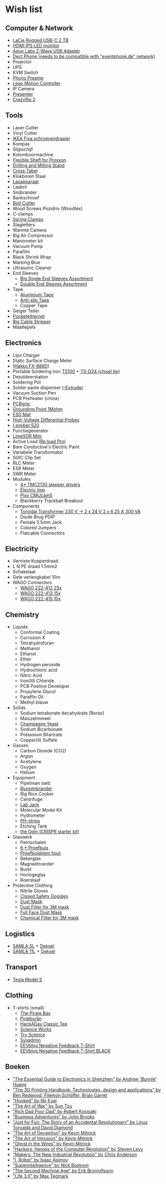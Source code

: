 Wish list
=========

Computer & Network
------------------
- [LaCie Rugged USB-C 2 TB](https://www.bol.com/nl/p/lacie-rugged-usb-c-externe-harde-schijf-2-tb/9200000073615026/)
- [HDMI IPS LED monitor](http://www.computerstore.be/category/123675/monitoren.html?723=8221,10972&95912=83435&92=74414&3764=11523)
- [Aeon Labs Z-Wave USB Adapter](https://www.kiwi-electronics.nl/aeon-labs-z-wave-usb-adapter-met-batterij-z-stick-series-2?gclid=CjwKEAjw-IOwBRD1wrTC27fSjFISJABUDZ17Q4bu3Ypk0OOYo12X3emB-fJBo_45BJjTr1wvIMCaPRoC78Tw_wcB)
- [Dect Phone (needs to be compatible with "eventphone.de" network)](http://www.eventphone.de/wiki/index.php/DECT_Phone_Compatibility_List)
- Projector
- UPS
- KVM Switch
- [Phono Preamp](http://www.conrad.be/ce/nl/product/943642/Vivanco-versterker-zwart?ref=searchDetail)
- [Leap Motion Controller](http://store-eur.leapmotion.com/)
- IP Camera
- [Presenter](https://tweakers.net/pricewatch/300943/logitech-r400-wireless-presenter.html)
- [Crazyflie 2](https://www.antratek.be/crazyflie-2-nano-quadcopter)

Tools
-----
- Laser Cutter
- Vinyl Cutter
- [IKEA Fixa schroevendraaier](http://www.ikea.com/be/nl/catalog/products/20214199/)
- Kompas
- Slijpschijf
- Kolomboormachine
- [Flexible Shaft for Proxxon](http://www.conrad.be/ce/nl/product/826203/Proxxon-Micromot-110FB-flexibele-as-28-622/SHOP_AREA_37387)
- [Drilling and Milling Stand](http://www.conrad.be/ce/nl/product/826064/Boor-en-freesbank-BFB-2000-Proxxon-Micromot-20-000?ref=searchDetail)
- [Cross Tabel](http://www.conrad.be/ce/nl/product/826095/Proxxon-Micromot-KT-150-20-150-Kruistafel/?ref=bundles&rt=bundles&rb=1)
- Klokboren Staal
- [Lasapparaat](http://www.conrad.be/ce/nl/product/821135/Einhell-1546040-Lasstroom-55-160-A-Diameter-elektrode-2-4-mm)
- Lasbril
- Snijbrander
- Bankschroef
- [Bolt Cutter](http://www.conrad.be/ce/nl/product/816609/Kniptang-Knipex-71-72-610-Knipex-71-72-610?ref=list)
- Wood Screws Pozidriv (Woodtex)
- C-clamps
- [Spring Clamps](http://www.conrad.be/ce/nl/product/468324/FZ-60-Veerklem-Wolfcraft-3631000)
- Slagletters
- Warmte Camera
- Big Air Compressor
- Manometer kit
- Vacuum Pump
- Parafilm
- Black Shrink Wrap
- Marking Blue
- Ultrasonic Cleaner
- End Sleeves
    - [Big Single End Sleeves Assortment](http://www.conrad.be/ce/nl/product/737030/Conrad-737030-Adereindhuls-assortiment-05-mm-10-mm-Oranje-Wit-Geel-Rood-Blauw-Groen-Zwart-Wit-2700-stuks/)
    - [Double End Sleeves Assortment](http://www.conrad.be/ce/nl/product/739873/Conrad-93014c620-Dubbel-adereindhulzen-assortiment-075-mm-25-mm-Wit-Geel-Rood-Blauw-200-stuks)
- Tape
    - [Aluminium Tape](http://www.conrad.be/ce/nl/product/545738/3M-1436F-Zacht-aluminium-tape-l-x-b-50-m-x-50-mm-Zilver-Aluminium-Inhoud-1-rollen?ref=searchDetail)
    - [Anti-slip Tape](http://www.conrad.be/ce/nl/product/545411/Conrad-Antislipband-l-x-b-10-m-x-50-mm-Zwart-PVC-Inhoud-1-rollen?ref=list)
    - Copper Tape
- Geiger Teller
- [Pocketethernet](http://pockethernet.com/)
- [Big Cable Stripper](http://www.conrad.be/ce/nl/product/1216144/CK-Stripper-Armouslice-12-tot-36-mm-SWA-kabels-T2250?ref=searchDetail)
- Maatlepels

Electronics
-----------
- Lipo Charger
- Static Surface Charge Meter
- ([Hakko FX-888D](http://www.batterfly.com/shop/hakko_fx-888d?gclid=Cj0KEQjw75yxBRD78uqEnuG-5vcBEiQAQbaxSO2nWifkuYwvIPIYgtHW8KWX9PL9C2OzzYKqlNxlTs0aAj498P8HAQ))
- Portable Soldering Iron [TS100](https://www.aliexpress.com/wholesale?catId=0&initiative_id=SB_20170731112906&SearchText=TS100) + [TS-D24 (chisel tip)](https://www.aliexpress.com/wholesale?catId=0&initiative_id=SB_20170731113300&SearchText=TS-D24)
- Desoldeerstation
- Soldering Pot
- Solder paste dispenser [I-Extruder](https://www.i-extruder.com/en/i-extruder-dispenser/2-i-extruder-solder-paste-dispenser.html)
- Vacuum Suction Pen
- PCB Preheater (china)
- [PCBgrip](https://pcbgrip.com/)
- [Grounding Point 1Mohm](http://www.conrad.be/ce/nl/product/189441/Aardingsbox-BJZ-C-197-2542-Veiligheidsweerstand-1-M?ref=list)
- [ESD Mat](http://www.conrad.be/ce/nl/product/1268311/Conrad-l-x-b-119-cm-x-59-cm-Grijs-Zwart?ref=list)
- [High Voltage Differential Probes](http://www.eevblog.com/product/hvp70/)
- [I-prober 520](http://www.aimtti.com/product-category/current-probes/aim-i-prober-520)
- Functiegenerator
- [LimeSDR Mini](https://www.crowdsupply.com/lime-micro/limesdr-mini)
- Active Load ([Re:load Pro](https://www.tindie.com/products/arachnidlabs/reload-pro/))
- Bare Conductive's Electric Paint
- Variabele Transformator
- SOIC Clip Set
- RLC Meter
- ESR Meter
- SWR Meter
- Modules
    - [4* TMC2130 stepper drivers](https://www.aliexpress.com/wholesale?catId=0&initiative_id=SB_20180102105714&SearchText=tmc2130)
    - [Electric Imp](http://www.adafruit.com/products/1129)
    - [Pixy CMUcam5](http://www.adafruit.com/product/1906)
    - Blackberry Trackball Breakout
- Components
    - [Toroidal Transformer 230 V -> 2 x 24 V 2 x 6,25 A 300 VA](http://www.conrad.be/ce/nl/product/710215/Ringkern-veiligheids-en-scheidingstransformator-230-V-2-x-24-V-2-x-625-A-300-VA-Block?ref=list)
    - Diode Brug PDIP
    - Female 5.5mm Jack
    - Colored Jumpers
    - Flatcable Connectors

Electricity
-----------
- Verniste Kopperdraad
- L N PE draad 1.5mm2
- Schakelaar
- Gele verlengkabel 10m
- WAGO Connectors
    - [WAGO 222-412 25x](http://www.conrad.be/ce/nl/product/730024/WAGO-222-412-Verbindingsklem-flexibel-008-4-mm-massief-008-25-mm-Aantal-polen-2-Inhoud-25-stuks-Grijs-Oranje?ref=list)
    - [WAGO 222-413 15x](http://www.conrad.be/ce/nl/product/730187/WAGO-222-413-Verbindingsklem-flexibel-008-4-mm-massief-008-25-mm-Aantal-polen-3-Inhoud-15-stuks-Grijs-Oranje?ref=list)
    - [WAGO 222-415 10x](http://www.conrad.be/ce/nl/product/730201/WAGO-222-415-Verbindingsklem-flexibel-008-4-mm-massief-008-25-mm-Aantal-polen-5-Inhoud-10-stuks-Grijs-Oranje?ref=list)

Chemistry
---------
- Liquids
    - Conformal Coating
    - Corrosion X
    - Tetrahydrofuran
    - Methanol
    - Ethanol
    - Ether
    - Hydrogen peroxide
    - Hydrochloric acid
    - Nitric Acid
    - Iron(III) Chloride
    - PCB Positive Developer
    - Propylene Glycol
    - Paraffin Oil
    - Methyl blauw
- Solids
    - Sodium tetraborate decahydrate (Borax)
    - Maiszetmmeel
    - [Champagne Yeast](https://www.brouwland.com/nl/onze-producten/wijnbereiding/gisten/korrelgisten-kitzinger/d/korrelgist-kitz-champagne-vr-50-l)
    - Sodium Bicarbonate
    - Potassium Bitartrate
    - Copper(II) Sulfate
- Gasses
    - Carbon Dioxide (CO2)
    - Argon
    - Acetylene
    - Oxygen
    - Helium
- Equipment
    - Pipetman (set)
    - [Bunsenbrander](https://www.brouwland.com/nl/onze-producten/meten-labo/glaswerk/distillatie-apparatuur/d/bunsenbrander-propaan-butaan)
    - Big Rice Cooker
    - Centrifuge
    - [Lab Jack](https://www.aliexpress.com/w/wholesale-lab-jack.html?spm=2114.search0104.0.0.A2PyJG&site=glo&groupsort=1&SortType=total_tranpro_desc&g=y&SearchText=lab+jack)
    - Molecular Model Kit
    - Hydrometer
    - [PH-strips](https://www.brouwland.com/nl/onze-producten/meten-labo/ph-meting/d/ph-papier-1-12-universeel-20-strips)
    - Etching Tank
    - [the Odin (CRISPR starter kit)](http://www.the-odin.com/diy-crispr-kit/)
- Glaswerk
    - Petrischalen
    - [6 * Proefbuis](https://www.brouwland.com/nl/onze-producten/meten-labo/glaswerk/proefbuizen-en-toebehoren/d/proefbuis-160x16-mm-schroefdop)
    - [Proefbuisklem hout](https://www.brouwland.com/nl/onze-producten/meten-labo/glaswerk/proefbuizen-en-toebehoren/d/proefbuisklem-hout)
    - Bekerglas
    - Magneetroerder
    - Buret
    - Horlogeglas
    - Roerstaaf
- Protective Clothing
    - Nitrile Gloves
    - [Closed Safety Goggles](http://www.conrad.be/ce/nl/product/888279/3M-goggles-2890SA-DE272934089?ref=list)
    - [Dust Mask](http://www.conrad.be/ce/nl/product/831216/3M-6200M-3M-Halfmasker-6200-M-Filterklassebeschermingsgraad-Afhankelijk-van-het-filter-1-stuks)
    - [Dust Filter for 3M mask](http://www.conrad.be/ce/nl/product/831229/3M-7100015050-Inlegfilter-2125-Filterklassebeschermingsgraad-P2-10-paar)
    - [Full Face Dust Mask](http://www.conrad.be/ce/nl/product/831217/3M-3M-Maskerfilter-6800-M-6800M-1-stuks)
    - [Chemical Filter for 3M mask](http://www.conrad.be/ce/nl/product/831223/3M-6059-Gas-en-combifilter-Filterklassebeschermingsgraad-ABEK1-4-paar)

Logistics
---------
- [SAMLA 5L](http://www.ikea.com/be/nl/catalog/products/S49871676/#/S49871676) +	[Deksel](http://www.ikea.com/be/nl/catalog/products/10110300/)
- [SAMLA 11L](http://www.ikea.com/be/nl/catalog/products/S49871676/#/S59903016)	+ [Deksel](http://www.ikea.com/be/nl/catalog/products/50110299/#/50206329)

Transport
---------
- [Tesla Model S](http://www.teslamotors.com/models)

Clothing
--------
- T-shirts (small)
    - [The Pirate Bay](http://www.bytelove.com/the-pirate-bay-premium-bamboo/a-4547/)
    - [Piratbyrån](http://www.bytelove.com/piratbyran-premium-bamboo/a-3606/)
    - [HackADay Classic Tee](http://store.hackaday.com/products/hackaday-classic-tee)
    - [Science Works](http://shop.xkcd.com/products/science-works)
    - [Try Science](http://shop.xkcd.com/products/try-science)
    - [Sysadmin](http://shop.xkcd.com/products/sysadmin)
    - [EEVblog Negative Feedback T-Shirt](https://teespring.com/negativefeedbackAsh)
    - [EEVblog Negative Feedback T-Shirt BLACK](https://teespring.com/nl/NegativeFeedbackBlack)

Boeken
------
- ["The Essential Guide to Electronics in Shenzhen" by Andrew 'Bunnie' Huang](https://www.adafruit.com/product/3189)
- ["The 3D Printing Handbook: Technologies, design and applications" by Ben Redwood, Filemon Schöffer, Brian Garret](https://www.bol.com/nl/p/the-3d-printing-handbook-technologies-design-and-applications/9200000082228285/)
- ["Hooked" by Nir Eyal](https://www.bol.com/nl/p/hooked/9200000028456583)
- ["The Art of War" by Sun Tzu](https://www.bol.com/nl/f/the-art-of-war/30038375/)
- ["Rich Dad Poor Dad" by Robert Kiyosaki](https://www.bol.com/nl/p/rich-dad-poor-dad/1001004011061350)
- ["Business Adventures" by John Brooks](http://www.bol.com/nl/p/business-adventures/9200000031172284)
- ["Just for Fun: The Story of an Accidental Revolutionary" by Linus Torvalds and David Diamond](http://www.bol.com/nl/p/just-for-fun/1001004001678032)
- ["The Art of Deception" by Kevin Mitnick](http://www.bol.com/nl/p/the-art-of-deception/1001004001981570)
- ["The Art of Intrusion" by Kevin Mitnick](http://www.bol.com/nl/p/the-art-of-intrusion/1001004002641987)
- ["Ghost in the Wires" by Kevin Mitnick](http://www.bol.com/nl/p/ghost-in-the-wires/1001004011831776)
- ["Hackers: Heroes of the Computer Revolution" by Steven Levy](http://www.bol.com/nl/p/hackers/1001004009811146)
- ["Makers: The New Industrial Revolution" by Chris Anderson](http://www.bol.com/nl/p/makers/9200000008949971)
- ["I, Robot" by Isaac Asimov](http://www.bol.com/nl/p/i-robot/9200000013322521)
- ["Superintelligence" by Nick Bostrom](https://www.bol.com/nl/p/superintelligence/9200000035845425)
- ["The Second Machine Age" by Erik Brynjolfsson](https://www.bol.com/nl/p/the-second-machine-age-work-progress-and-prosperity-in-a-time-of-brilliant-technologies/9200000034957993)
- ["Life 3.0" by Max Tegmark](https://www.bol.com/nl/p/life-3-0/9200000075399379)
